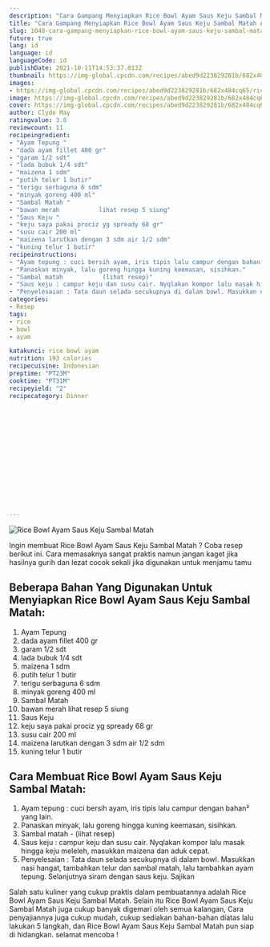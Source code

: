 ```yaml
---
description: "Cara Gampang Menyiapkan Rice Bowl Ayam Saus Keju Sambal Matah Anti Gagal"
title: "Cara Gampang Menyiapkan Rice Bowl Ayam Saus Keju Sambal Matah Anti Gagal"
slug: 1048-cara-gampang-menyiapkan-rice-bowl-ayam-saus-keju-sambal-matah-anti-gagal
future: true
lang: id
language: id
languageCode: id
publishDate: 2021-10-11T14:53:37.013Z 
thumbnail: https://img-global.cpcdn.com/recipes/abed9d223829281b/682x484cq65/rice-bowl-ayam-saus-keju-sambal-matah-foto-resep-utama.webp
images:
- https://img-global.cpcdn.com/recipes/abed9d223829281b/682x484cq65/rice-bowl-ayam-saus-keju-sambal-matah-foto-resep-utama.webp
image: https://img-global.cpcdn.com/recipes/abed9d223829281b/682x484cq65/rice-bowl-ayam-saus-keju-sambal-matah-foto-resep-utama.webp
cover: https://img-global.cpcdn.com/recipes/abed9d223829281b/682x484cq65/rice-bowl-ayam-saus-keju-sambal-matah-foto-resep-utama.webp
author: Clyde May
ratingvalue: 3.8
reviewcount: 11
recipeingredient:
- "Ayam Tepung "
- "dada ayam fillet 400 gr"
- "garam 1/2 sdt"
- "lada bubuk 1/4 sdt"
- "maizena 1 sdm"
- "putih telur 1 butir"
- "terigu serbaguna 6 sdm"
- "minyak goreng 400 ml"
- "Sambal Matah "
- "bawan merah           lihat resep 5 siung"
- "Saus Keju "
- "keju saya pakai prociz yg spready 68 gr"
- "susu cair 200 ml"
- "maizena larutkan dengan 3 sdm air 1/2 sdm"
- "kuning telur 1 butir"
recipeinstructions:
- "Ayam tepung : cuci bersih ayam, iris tipis lalu campur dengan bahan² yang lain."
- "Panaskan minyak, lalu goreng hingga kuning keemasan, sisihkan."
- "Sambal matah           (lihat resep)"
- "Saus keju : campur keju dan susu cair. Nyqlakan kompor lalu masak hingga keju meleleh, masukkan maizena dan aduk cepat."
- "Penyelesaian : Tata daun selada secukupnya di dalam bowl. Masukkan nasi hangat, tambahkan telur dan sambal matah, lalu tambahkan ayam tepung. Selanjutnya siram dengan saus keju. Sajikan"
categories:
- Resep
tags:
- rice
- bowl
- ayam

katakunci: rice bowl ayam 
nutrition: 193 calories
recipecuisine: Indonesian
preptime: "PT23M"
cooktime: "PT31M"
recipeyield: "2"
recipecategory: Dinner


     
    
    
    
    
    
    
    
    
    
    
      
    
---
```



![Rice Bowl Ayam Saus Keju Sambal Matah](https://img-global.cpcdn.com/recipes/abed9d223829281b/682x484cq65/rice-bowl-ayam-saus-keju-sambal-matah-foto-resep-utama.webp)

Ingin membuat Rice Bowl Ayam Saus Keju Sambal Matah ? Coba resep berikut ini. Cara memasaknya sangat praktis namun jangan kaget jika hasilnya gurih dan lezat cocok sekali jika digunakan untuk menjamu tamu

<!--inarticleads1-->

## Beberapa Bahan Yang Digunakan Untuk Menyiapkan Rice Bowl Ayam Saus Keju Sambal Matah:

1. Ayam Tepung 
1. dada ayam fillet 400 gr
1. garam 1/2 sdt
1. lada bubuk 1/4 sdt
1. maizena 1 sdm
1. putih telur 1 butir
1. terigu serbaguna 6 sdm
1. minyak goreng 400 ml
1. Sambal Matah 
1. bawan merah           lihat resep 5 siung
1. Saus Keju 
1. keju saya pakai prociz yg spready 68 gr
1. susu cair 200 ml
1. maizena larutkan dengan 3 sdm air 1/2 sdm
1. kuning telur 1 butir



<!--inarticleads2-->

## Cara Membuat Rice Bowl Ayam Saus Keju Sambal Matah:

1. Ayam tepung : cuci bersih ayam, iris tipis lalu campur dengan bahan² yang lain.
1. Panaskan minyak, lalu goreng hingga kuning keemasan, sisihkan.
1. Sambal matah -           (lihat resep)
1. Saus keju : campur keju dan susu cair. Nyqlakan kompor lalu masak hingga keju meleleh, masukkan maizena dan aduk cepat.
1. Penyelesaian : Tata daun selada secukupnya di dalam bowl. Masukkan nasi hangat, tambahkan telur dan sambal matah, lalu tambahkan ayam tepung. Selanjutnya siram dengan saus keju. Sajikan




Salah satu kuliner yang cukup praktis dalam pembuatannya adalah  Rice Bowl Ayam Saus Keju Sambal Matah. Selain itu  Rice Bowl Ayam Saus Keju Sambal Matah  juga cukup banyak digemari oleh semua kalangan, Cara penyajiannya juga cukup mudah, cukup sediakan bahan-bahan diatas lalu lakukan 5 langkah, dan  Rice Bowl Ayam Saus Keju Sambal Matah  pun siap di hidangkan. selamat mencoba !
